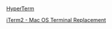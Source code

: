 [HyperTerm](https://hyperterm.org/)

[iTerm2 - Mac OS Terminal Replacement](https://www.iterm2.com/)


